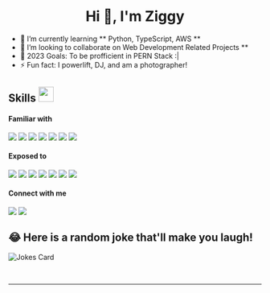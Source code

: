 <h1 align="center">Hi 👋, I'm Ziggy</h1>



- 🌱 I’m currently learning ** Python, TypeScript, AWS **
- 👯 I’m looking to collaborate on Web Development Related Projects **
- 🥅 2023 Goals: To be profficient in PERN Stack :|
- ⚡ Fun fact: I powerlift, DJ, and am a photographer! 


## Skills <img src="https://media.giphy.com/media/iY8CRBdQXODJSCERIr/giphy.gif" width="30px">&nbsp; 

<h4> Familiar with </h4>
<span> 
  <a href="https://developer.mozilla.org/en-US/docs/Web/JavaScript"><img src="https://skillicons.dev/icons?i=js"></a>
  <a href="https://html.spec.whatwg.org/"><img src="https://skillicons.dev/icons?i=html"></a>
  <a href="https://www.w3.org/TR/CSS/#css"><img src="https://skillicons.dev/icons?i=css"></a>
  <a href="https://react.dev/"><img src="https://skillicons.dev/icons?i=react"></a>
  <a href="https://www.postgresql.org/"><img src="https://skillicons.dev/icons?i=postgres"></a>
  <a href="https://nodejs.org/en"><img src="https://skillicons.dev/icons?i=nodejs"></a>
  <a href="https://expressjs.com/"><img src="https://skillicons.dev/icons?i=express"></a>
</span>

<h4> Exposed to </h4>
<span>
  <a href="https://www.python.org/"><img src="https://skillicons.dev/icons?i=py"></a>
  <a href="https://aws.amazon.com/"><img src="https://skillicons.dev/icons?i=aws"></a>
  <a href="https://www.typescriptlang.org/"><img src="https://skillicons.dev/icons?i=ts"></a>
  <a href="https://www.mysql.com/"><img src="https://skillicons.dev/icons?i=mysql"></a>
  <a href="https://www.ruby-lang.org/en/"><img src="https://skillicons.dev/icons?i=ruby"></a>
  <a href="https://rubyonrails.org/"><img src="https://skillicons.dev/icons?i=rails"></a>
  <a href="https://sass-lang.com/"><img src="https://skillicons.dev/icons?i=sass"></a>
</span>

<h4> Connect with me </h4>
<span>
  <a href="https://www.linkedin.com/in/manmohitmatharu/"><img src="https://skillicons.dev/icons?i=linkedin"></a>
  <a href="https://www.instagram.com/thnxziggy"><img src="https://skillicons.dev/icons?i=instagram"></a>
</span>
    
## 😂 Here is a random joke that'll make you laugh!
![Jokes Card](https://readme-jokes.vercel.app/api)

    
<br>


-----
